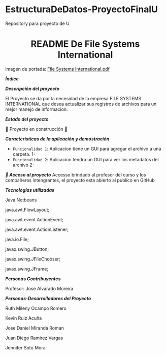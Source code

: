 # EstructuraDeDatos-ProyectoFinalU
Repository para proyecto de U

<h1 align="center"> README De File Systems International </h1>

imagen de portada: [File Systems International.pdf](https://github.com/SotoJ07/EstructuraDeDatos-ProyectoFinalU/files/11943909/File.Systems.International.pdf)

***Índice***

***Descripción del proyecto***

El Proyecto se da por la necesidad de la empresa FILE SYSTEMS INTERNATIONAL que desea actualizar sus registros de archivos para un mejor manejo de informacion. 

***Estado del proyecto***

:construction: Proyecto en construcción :construction:

***Características de la aplicación y demostración***

- `Funcionalidad 1`: Aplicacion tiene un GUI para agregar el archivo a una carpeta. 1-
- `Funcionalidad 2`: Aplicacion tendra un GUI para ver los metadatos del archivo 2-

***📁 Acceso al proyecto***
Accesso brindado al profesor del curso y los compañeros intengrantes, el proyecto esta abierto al publico en GitHub

***Tecnologías utilizadas***

Java Netbeans

java.awt.FlowLayout;

java.awt.event.ActionEvent;

java.awt.event.ActionListener;

java.io.File;

javax.swing.JButton;

javax.swing.JFileChooser;

javax.swing.JFrame;

***Personas Contribuyentes***

Profesor: Jose Alvarado Moreira 

***Personas-Desarrolladores del Proyecto***

Ruth Mileny Ocampo Romero

Kevin Ruiz Acuña

Jose Daniel Miranda Roman

Juan Diego Ramirez Vargas

Jennifer Soto Mora
